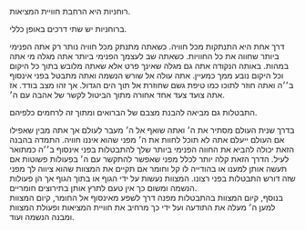 רוחניות היא הרחבת חוויית המציאות.

ברוחניות יש שתי דרכים באופן כללי.

דרך אחת היא התנתקות מכל חוויה. כשאתה מתנתק מכל חוויה נותר רק אתה הפנימי ביותר שחווה את כל החוויות. כשאתה שב לעצמך הפנימי ביותר אתה מגלה מי אתה במהות. באותה הנקודה אתה גם מגלה שאינך פרט אלא שאתה מלובש בתוך כל היקום וכל היקום נובע ממך כמעיין. אתה עולה אל שורש הנשמה ואתה מתבטל בפני אינסוף ב׳׳ה ואתה חוזר לתוכו כמו טיפת גשם שחוזרת אל תוך הים הגדול. אך זהו מצב בודד. אז אתה צועד צעד אחד אחורה מתוך הביטול לקשר של אהבה עם ה׳.

התבטלות גם מביאה להבנת מצבם של הברואים ומתוך זה לרחמים כלפיהם.

בדרך שנית העולם מסתיר את ה׳ ואתה שואף אל ה׳ מעבר לעולם אך אתה מבין שאפילו אם העולם ייעלם אתה לא תוכל לחוות את ה׳ מפני שהוא איננו חוויה. התמדה בהבנה הזאת יכולה להביא את החווה הפנימי ביותר שלך להתבטלות בפני אינסוף ב׳׳ה כמתואר לעיל. 
הדרך הזאת קלה יותר לכלל מפני שאפשר להתקשר עם ה׳ בפעולות פשוטות אם תעשה אותן למענו או בהודייה לו קל וחומר אם תקיים את המצוות שהוא ציווה לך מפני שזה דורש התבטלות בפני רצונו. המצוות נעשות על ידי הגוף או בתוך הגוף אך הן פעולות הנשמה ומשום כך אין טעם לתרץ אותן בתירוצים חומריים.    
בנוסף, קיום המצוות בהתבטלות מפנה דרך לשפע מאינסוף אל החומר, קיום המצוות למען ה׳ מעלה את התודעה ועל ידי כך מרחיב את חוויית המציאות ופעולת המצוות ומבנה הנשמה ועוד.

